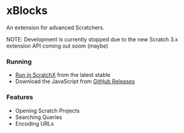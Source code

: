 # xBlocks
An extension for advanced Scratchers.

NOTE: Development is currently stopped due to the new Scratch 3.x extension API coming out soom (maybe)

### Running
- [Run in ScratchX](http://scratchx.org/?url=https://megacode18.js.org/xBlocks/src.js#scratch) from the latest stable
- Download the JavaScript from [GitHub Releases](https://github.com/MegaCode18/xBlocks/releases)

### Features
- Opening Scratch Projects
- Searching Queries
- Encoding URLs
